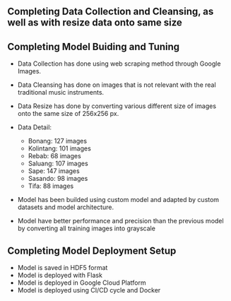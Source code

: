 ## Completing Data Collection and Cleansing, as well as with resize data onto same size
## Completing Model Buiding and Tuning

- Data Collection has done using web scraping method through Google Images.
- Data Cleansing has done on images that is not relevant with the real traditional music instruments.
- Data Resize has done by converting various different size of images onto the same size of 256x256 px.
- Data Detail:
  - Bonang: 127 images
  - Kolintang: 101 images
  - Rebab: 68 images
  - Saluang: 107 images
  - Sape: 147 images
  - Sasando: 98 images
  - Tifa: 88 images

- Model has been builded using custom model and adapted by custom datasets and model architecture.
- Model have better performance and precision than the previous model by converting all training images into grayscale

## Completing Model Deployment Setup

- Model is saved in HDF5 format
- Model is deployed with Flask
- Model is deployed in Google Cloud Platform
- Model is deployed using CI/CD cycle and Docker